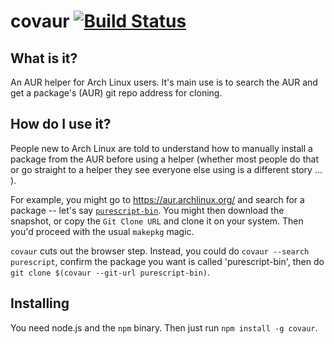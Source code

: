 # covaur [![Build Status](https://travis-ci.org/Thimoteus/covaur.svg?branch=master)](https://travis-ci.org/Thimoteus/covaur)

## What is it?

An AUR helper for Arch Linux users. It's main use is to search the AUR and get
a package's (AUR) git repo address for cloning.

## How do I use it?

People new to Arch Linux are told to understand how to manually install a package
from the AUR before using a helper (whether most people do that or go straight
to a helper they see everyone else using is a different story ... ).

For example, you might go to https://aur.archlinux.org/ and search for a package
-- let's say [`purescript-bin`](https://aur.archlinux.org/packages/purescript-bin/).
You might then download the snapshot, or copy the `Git Clone URL` and clone it
on your system. Then you'd proceed with the usual `makepkg` magic.

`covaur` cuts out the browser step. Instead, you could do `covaur --search purescript`,
confirm the package you want is called 'purescript-bin', then do
`git clone $(covaur --git-url purescript-bin)`.

## Installing

You need node.js and the `npm` binary. Then just run `npm install -g covaur`.
